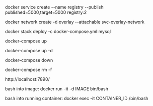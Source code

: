 
docker service create --name registry --publish published=5000,target=5000 registry:2

docker network create -d overlay --attachable svc-overlay-network

docker stack deploy -c docker-compose.yml mysql

docker-compose up

docker-compose up -d

docker-compose down

docker-compose rm -f

http://localhost:7890/

bash into image:
docker run -it -d IMAGE bin/bash

bash into running container:
docker exec -it CONTAINER_ID /bin/bash